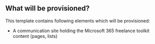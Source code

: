 ## What will be provisioned?

This template contains following elements which will be provisioned:

- A communication site holding the Microsoft 365 freelance toolkit content (pages, lists)
